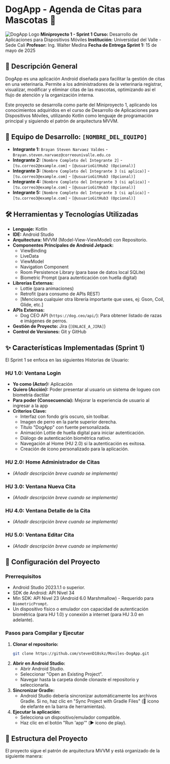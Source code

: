 # DogApp - Agenda de Citas para Mascotas 🐾

![DogApp Logo](app/src/main/res/drawable/img_dog_head.png) **Miniproyecto 1 - Sprint 1**
**Curso:** Desarrollo de Aplicaciones para Dispositivos Móviles
**Institución:** Universidad del Valle - Sede Cali
**Profesor:** Ing. Walter Medina
**Fecha de Entrega Sprint 1:** 15 de mayo de 2025

## 📝 Descripción General

DogApp es una aplicación Android diseñada para facilitar la gestión de citas en una veterinaria. Permite a los administradores de la veterinaria registrar, visualizar, modificar y eliminar citas de las mascotas, optimizando así el flujo de atención y la organización interna.

Este proyecto se desarrolla como parte del Miniproyecto 1, aplicando los conocimientos adquiridos en el curso de Desarrollo de Aplicaciones para Dispositivos Móviles, utilizando Kotlin como lenguaje de programación principal y siguiendo el patrón de arquitectura MVVM.

## 👥 Equipo de Desarrollo: `[NOMBRE_DEL_EQUIPO]`

* **Integrante 1:** `Brayan Steven Narvaez Valdes` - `Brayan.steven.narvaez@correounivalle.edu.co`
* **Integrante 2:** `[Nombre Completo del Integrante 2]` - `[tu.correo2@example.com]` - `[@usuarioGitHub2 (Opcional)]`
* **Integrante 3:** `[Nombre Completo del Integrante 3 (si aplica)]` - `[tu.correo3@example.com]` - `[@usuarioGitHub3 (Opcional)]`
* **Integrante 4:** `[Nombre Completo del Integrante 3 (si aplica)]` - `[tu.correo3@example.com]` - `[@usuarioGitHub3 (Opcional)]`
* **Integrante 5:** `[Nombre Completo del Integrante 3 (si aplica)]` - `[tu.correo3@example.com]` - `[@usuarioGitHub3 (Opcional)]`

## 🛠️ Herramientas y Tecnologías Utilizadas

* **Lenguaje:** Kotlin
* **IDE:** Android Studio 
* **Arquitectura:** MVVM (Model-View-ViewModel) con Repositorio.
* **Componentes Principales de Android Jetpack:**
    * ViewBinding
    * LiveData
    * ViewModel
    * Navigation Component
    * Room Persistence Library (para base de datos local SQLite)
    * Biometric Prompt (para autenticación con huella digital)
* **Librerías Externas:**
    * Lottie (para animaciones)
    * Retrofit (para consumo de APIs REST)
    * [Menciona cualquier otra librería importante que uses, ej: Gson, Coil, Glide, etc.]
* **APIs Externas:**
    * Dog CEO API (`https://dog.ceo/api/`): Para obtener listado de razas e imágenes de perros.
* **Gestión de Proyecto:** Jira (`[ENLACE_A_JIRA]`)
* **Control de Versiones:** Git y GitHub

## ✨ Características Implementadas (Sprint 1)

El Sprint 1 se enfoca en las siguientes Historias de Usuario:

### HU 1.0: Ventana Login
* **Yo como (Actor):** Aplicación
* **Quiero (Acción):** Poder presentar al usuario un sistema de logueo con biometría dactilar
* **Para poder (Consecuencia):** Mejorar la experiencia de usuario al ingresar a la app
* **Criterios Clave:**
    * Interfaz con fondo gris oscuro, sin toolbar.
    * Imagen de perro en la parte superior derecha.
    * Título "DogApp" con fuente personalizada.
    * Animación Lottie de huella digital para iniciar autenticación.
    * Diálogo de autenticación biométrica nativo.
    * Navegación al Home (HU 2.0) si la autenticación es exitosa.
    * Creación de ícono personalizado para la aplicación.

### HU 2.0: Home Administrador de Citas
* *(Añadir descripción breve cuando se implemente)*

### HU 3.0: Ventana Nueva Cita
* *(Añadir descripción breve cuando se implemente)*

### HU 4.0: Ventana Detalle de la Cita
* *(Añadir descripción breve cuando se implemente)*

### HU 5.0: Ventana Editar Cita
* *(Añadir descripción breve cuando se implemente)*

## 🚀 Configuración del Proyecto

### Prerrequisitos
* Android Studio 2023.1.1  o superior.
* SDK de Android: API Nivel 34 
* Min SDK: API Nivel 23 (Android 6.0 Marshmallow) - Requerido para `BiometricPrompt`.
* Un dispositivo físico o emulador con capacidad de autenticación biométrica (para HU 1.0) y conexión a internet (para HU 3.0 en adelante).

### Pasos para Compilar y Ejecutar
1.  **Clonar el repositorio:**
    ```bash
    git clone https://github.com/stevenD18skz/Moviles-DogApp.git
    ```
2.  **Abrir en Android Studio:**
    * Abrir Android Studio.
    * Seleccionar "Open an Existing Project".
    * Navegar hasta la carpeta donde clonaste el repositorio y seleccionarla.
3.  **Sincronizar Gradle:**
    * Android Studio debería sincronizar automáticamente los archivos Gradle. Si no, haz clic en "Sync Project with Gradle Files" (🐘 icono de elefante en la barra de herramientas).
4.  **Ejecutar la aplicación:**
    * Selecciona un dispositivo/emulador compatible.
    * Haz clic en el botón "Run 'app'" (▶️ icono de play).

## 📂 Estructura del Proyecto

El proyecto sigue el patrón de arquitectura MVVM y está organizado de la siguiente manera:
